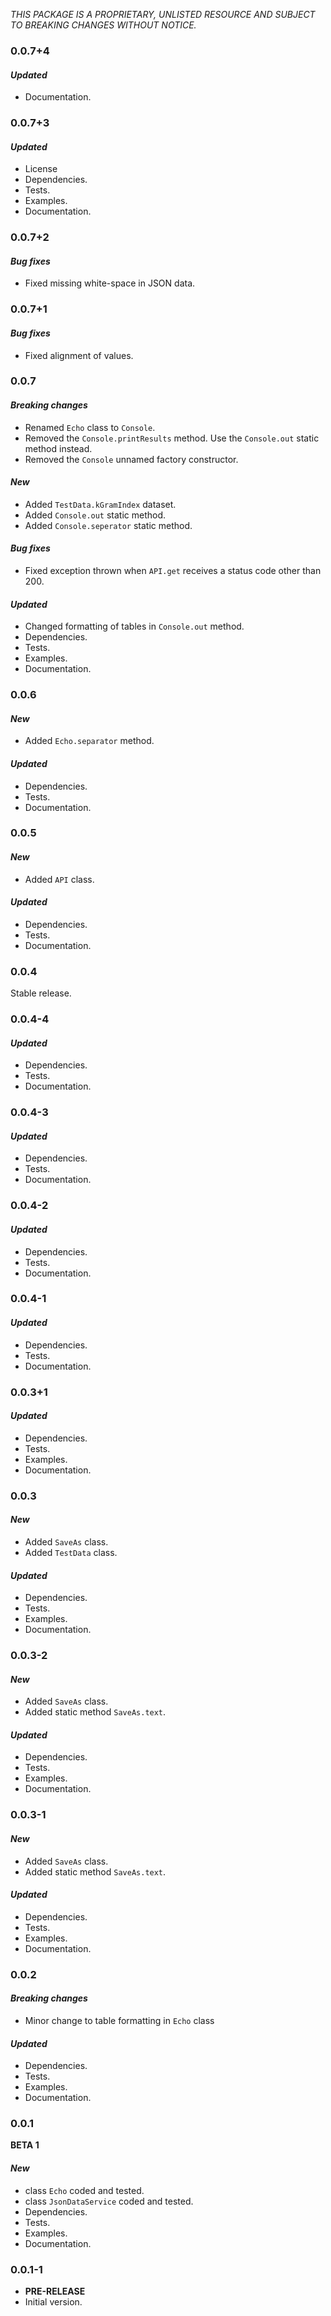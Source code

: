 <!-- 
BSD 3-Clause License
Copyright (c) 2022, GM Consult Pty Ltd
All rights reserved. 
-->

*THIS PACKAGE IS A PROPRIETARY, UNLISTED RESOURCE AND SUBJECT TO BREAKING CHANGES WITHOUT NOTICE.*

### 0.0.7+4

#### *Updated*
* Documentation.

### 0.0.7+3

#### *Updated*
* License
* Dependencies.
* Tests.
* Examples.
* Documentation.

### 0.0.7+2

#### *Bug fixes*
* Fixed missing white-space in JSON data.

### 0.0.7+1

#### *Bug fixes*
* Fixed alignment of values.

### 0.0.7

#### *Breaking changes*
* Renamed `Echo` class to `Console`.
* Removed the `Console.printResults` method. Use the `Console.out` static method instead.
* Removed the `Console` unnamed factory constructor.

#### *New*
* Added `TestData.kGramIndex` dataset.
* Added `Console.out` static method.
* Added `Console.seperator` static method.

#### *Bug fixes*
* Fixed exception thrown when `API.get` receives a status code other than 200.

#### *Updated*
* Changed formatting of tables in `Console.out` method.
* Dependencies.
* Tests.
* Examples.
* Documentation.


### 0.0.6

#### *New*
* Added `Echo.separator` method.

#### *Updated*
* Dependencies.
* Tests.
* Documentation.

### 0.0.5

#### *New*
* Added `API` class.

#### *Updated*
* Dependencies.
* Tests.
* Documentation.

### 0.0.4

Stable release.

### 0.0.4-4

#### *Updated*
* Dependencies.
* Tests.
* Documentation.

### 0.0.4-3

#### *Updated*
* Dependencies.
* Tests.
* Documentation.

### 0.0.4-2

#### *Updated*
* Dependencies.
* Tests.
* Documentation.

### 0.0.4-1

#### *Updated*
* Dependencies.
* Tests.
* Documentation.

### 0.0.3+1

#### *Updated*
* Dependencies.
* Tests.
* Examples.
* Documentation.

### 0.0.3

#### *New*
* Added `SaveAs` class.
* Added `TestData` class.

#### *Updated*
* Dependencies.
* Tests.
* Examples.
* Documentation.

### 0.0.3-2

#### *New*
* Added `SaveAs` class.
* Added static method `SaveAs.text`.

#### *Updated*
* Dependencies.
* Tests.
* Examples.
* Documentation.

### 0.0.3-1

#### *New*
* Added `SaveAs` class.
* Added static method `SaveAs.text`.

#### *Updated*
* Dependencies.
* Tests.
* Examples.
* Documentation.

### 0.0.2

#### *Breaking changes*
* Minor change to table formatting in `Echo` class

#### *Updated*
* Dependencies.
* Tests.
* Examples.
* Documentation.

### 0.0.1
**BETA 1**

#### *New*
* class `Echo` coded and tested.
* class `JsonDataService` coded and tested.
* Dependencies.
* Tests.
* Examples.
* Documentation.

### 0.0.1-1

* **PRE-RELEASE**
* Initial version.